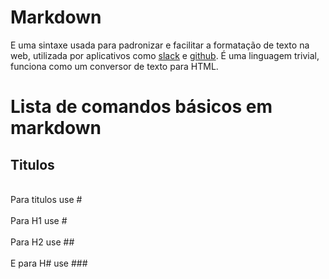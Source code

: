 # Markdown

E uma sintaxe usada para padronizar e facilitar a formatação de texto na web, utilizada por aplicativos como 
[slack](https://slack.com/intl/pt-br) e [github](https://github.com/). É uma linguagem trivial, funciona como um conversor de texto para HTML.

# Lista de comandos básicos em markdown

## Titulos
<br>Para titulos use # </br>
<br>Para H1 use #</br>
<br>Para H2 use ## </br>
<br>E para H# use ### </br>

